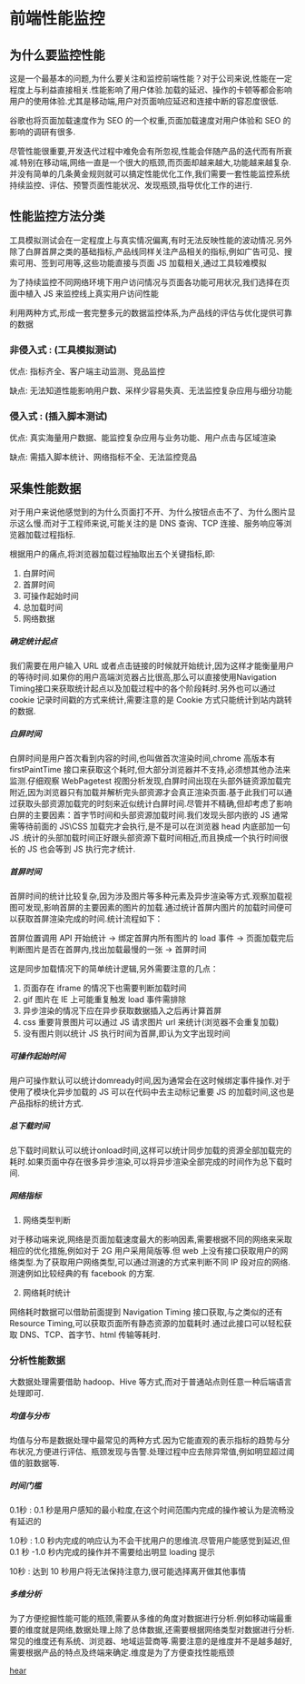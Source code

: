# 前端性能监控

## 为什么要监控性能

这是一个最基本的问题,为什么要关注和监控前端性能？对于公司来说,性能在一定程度上与利益直接相关.性能影响了用户体验.加载的延迟、操作的卡顿等都会影响用户的使用体验.尤其是移动端,用户对页面响应延迟和连接中断的容忍度很低.

谷歌也将页面加载速度作为 SEO 的一个权重,页面加载速度对用户体验和 SEO 的影响的调研有很多.

尽管性能很重要,开发迭代过程中难免会有所忽视,性能会伴随产品的迭代而有所衰减.特别在移动端,网络一直是一个很大的瓶颈,而页面却越来越大,功能越来越复杂.并没有简单的几条黄金规则就可以搞定性能优化工作,我们需要一套性能监控系统持续监控、评估、预警页面性能状况、发现瓶颈,指导优化工作的进行.


## 性能监控方法分类


工具模拟测试会在一定程度上与真实情况偏离,有时无法反映性能的波动情况.另外除了白屏首屏之类的基础指标,产品线同样关注产品相关的指标,例如广告可见、搜索可用、签到可用等,这些功能直接与页面 JS 加载相关,通过工具较难模拟

为了持续监控不同网络环境下用户访问情况与页面各功能可用状况,我们选择在页面中植入 JS 来监控线上真实用户访问性能

利用两种方式,形成一套完整多元的数据监控体系,为产品线的评估与优化提供可靠的数据

### 非侵入式 : (工具模拟测试)

优点: 指标齐全、客户端主动监测、竞品监控   

缺点: 无法知道性能影响用户数、采样少容易失真、无法监控复杂应用与细分功能   


### 侵入式 : (插入脚本测试)

优点:  真实海量用户数据、能监控复杂应用与业务功能、用户点击与区域渲染

缺点:   需插入脚本统计、网络指标不全、无法监控竞品  


## 采集性能数据

对于用户来说他感觉到的为什么页面打不开、为什么按钮点击不了、为什么图片显示这么慢.而对于工程师来说,可能关注的是 DNS 查询、TCP 连接、服务响应等浏览器加载过程指标.

根据用户的痛点,将浏览器加载过程抽取出五个关键指标,即:
1. 白屏时间
2. 首屏时间
3. 可操作起始时间
4. 总加载时间
5. 网络数据

##### 确定统计起点

我们需要在用户输入 URL 或者点击链接的时候就开始统计,因为这样才能衡量用户的等待时间.如果你的用户高端浏览器占比很高,那么可以直接使用Navigation Timing接口来获取统计起点以及加载过程中的各个阶段耗时.另外也可以通过 cookie 记录时间戳的方式来统计,需要注意的是 Cookie 方式只能统计到站内跳转的数据.

##### 白屏时间

白屏时间是用户首次看到内容的时间,也叫做首次渲染时间,chrome 高版本有 firstPaintTime 接口来获取这个耗时,但大部分浏览器并不支持,必须想其他办法来监测.仔细观察 WebPagetest 视图分析发现,白屏时间出现在头部外链资源加载完附近,因为浏览器只有加载并解析完头部资源才会真正渲染页面.基于此我们可以通过获取头部资源加载完的时刻来近似统计白屏时间.尽管并不精确,但却考虑了影响白屏的主要因素：首字节时间和头部资源加载时间.我们发现头部内嵌的 JS 通常需等待前面的 JS\CSS 加载完才会执行,是不是可以在浏览器 head 内底部加一句 JS .统计的头部加载时间正好跟头部资源下载时间相近,而且换成一个执行时间很长的 JS 也会等到 JS 执行完才统计.

##### 首屏时间

首屏时间的统计比较复杂,因为涉及图片等多种元素及异步渲染等方式.观察加载视图可发现,影响首屏的主要因素的图片的加载.通过统计首屏内图片的加载时间便可以获取首屏渲染完成的时间.统计流程如下：

首屏位置调用 API 开始统计 -> 绑定首屏内所有图片的 load 事件 -> 页面加载完后判断图片是否在首屏内,找出加载最慢的一张 -> 首屏时间

这是同步加载情况下的简单统计逻辑,另外需要注意的几点：
1. 页面存在 iframe 的情况下也需要判断加载时间
2. gif 图片在 IE 上可能重复触发 load 事件需排除
3. 异步渲染的情况下应在异步获取数据插入之后再计算首屏
4. css 重要背景图片可以通过 JS 请求图片 url 来统计(浏览器不会重复加载)
5. 没有图片则以统计 JS 执行时间为首屏,即认为文字出现时间

##### 可操作起始时间

用户可操作默认可以统计domready时间,因为通常会在这时候绑定事件操作.对于使用了模块化异步加载的 JS 可以在代码中去主动标记重要 JS 的加载时间,这也是产品指标的统计方式.

##### 总下载时间

总下载时间默认可以统计onload时间,这样可以统计同步加载的资源全部加载完的耗时.如果页面中存在很多异步渲染,可以将异步渲染全部完成的时间作为总下载时间.

##### 网络指标

1. 网络类型判断

对于移动端来说,网络是页面加载速度最大的影响因素,需要根据不同的网络来采取相应的优化措施,例如对于 2G 用户采用简版等.但 web 上没有接口获取用户的网络类型.为了获取用户网络类型,可以通过测速的方式来判断不同 IP 段对应的网络.测速例如比较经典的有 facebook 的方案.

2. 网络耗时统计

网络耗时数据可以借助前面提到 Navigation Timing 接口获取,与之类似的还有Resource Timing,可以获取页面所有静态资源的加载耗时.通过此接口可以轻松获取 DNS、TCP、首字节、html 传输等耗时.

###  分析性能数据

大数据处理需要借助 hadoop、Hive 等方式,而对于普通站点则任意一种后端语言处理即可.

##### 均值与分布

均值与分布是数据处理中最常见的两种方式.因为它能直观的表示指标的趋势与分布状况,方便进行评估、瓶颈发现与告警.处理过程中应去除异常值,例如明显超过阈值的脏数据等.

##### 时间门槛

0.1秒 : 0.1 秒是用户感知的最小粒度,在这个时间范围内完成的操作被认为是流畅没有延迟的

1.0秒 : 1.0 秒内完成的响应认为不会干扰用户的思维流.尽管用户能感觉到延迟,但 0.1 秒 -1.0 秒内完成的操作并不需要给出明显 loading 提示

10秒 : 达到 10 秒用户将无法保持注意力,很可能选择离开做其他事情



##### 多维分析

为了方便挖掘性能可能的瓶颈,需要从多维的角度对数据进行分析.例如移动端最重要的维度就是网络,数据处理上除了总体数据,还需要根据网络类型对数据进行分析.常见的维度还有系统、浏览器、地域运营商等.需要注意的是维度并不是越多越好,需要根据产品的特点及终端来确定.维度是为了方便查找性能瓶颈

[hear](r16.md)
 